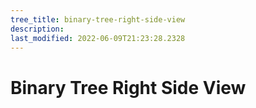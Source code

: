 ```yaml
---
tree_title: binary-tree-right-side-view
description: 
last_modified: 2022-06-09T21:23:28.2328
---
```


# Binary Tree Right Side View
